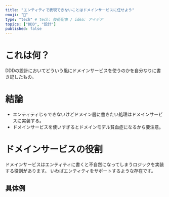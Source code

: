 ```yaml
---
title: "エンティティで表現できないことはドメインサービスに任せよう"
emoji: "👻"
type: "tech" # tech: 技術記事 / idea: アイデア
topics: ["DDD", "設計"]
published: false
---
```

# これは何？
DDDの設計においてどういう風にドメインサービスを使うのかを自分なりに書き記したもの。
# 結論
- エンティティじゃできないけどドメイン層に書きたい処理はドメインサービスに実装する。
- ドメインサービスを使いすぎるとドメインモデル貧血症になるから要注意。
# ドメインサービスの役割
ドメインサービスはエンティティに書くと不自然になってしまうロジックを実装する役割があります。
いわばエンティティをサポートするような存在です。
## 具体例
